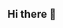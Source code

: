 ## Hi there 👋

<!--
**TylerBraisted/TylerBraisted** is a ✨ _special_ ✨ repository because its `README.md` (this file) appears on your GitHub profile.

<h1>Hi, I'm Tyler!</h1>

<h2>👨‍💻 Software Development Projects:</h2>

- <b>Data Structures and Algorithms Practice (AlgoExpert)</b>
  - 
- <b>Full Stack Web App (React, NodeJS, Azure, and Machine Learning Components)</b>
  - 
- <b>PowerShell</b>
  - 
- <b>C# (.NET Desktop Applications)</b>
  -
- <b>Python</b>
  - 

- 🌱 I’m currently learning ...
- 👯 I’m looking to collaborate on ...
- 🤔 I’m looking for help with ...
- 💬 Ask me about ...
- 📫 How to reach me: ...
- 😄 Pronouns: ...
- ⚡ Fun fact: ...
-->
